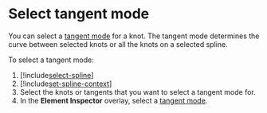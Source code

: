 # Select tangent mode

You can select a [tangent mode](tangent-modes.md) for a knot. The tangent mode determines the curve between selected knots or all the knots on a selected spline.

To select a tangent mode:
1. [!include[select-spline](.\\snippets\\select-spline.md)]
1. [!include[set-spline-context](.\\snippets\\set-spline-context.md)]
1. Select the knots or tangents that you want to select a tangent mode for.
1. In the **Element Inspector** overlay, select a [tangent mode](tangent-modes.md).
